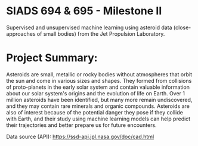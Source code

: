 # SIADS 694 & 695 - Milestone II

Supervised and unsupervised machine learning using asteroid data (close-approaches of small bodies) from the Jet Propulsion Laboratory.

# Project Summary:
Asteroids are small, metallic or rocky bodies without atmospheres that orbit the sun and come in various sizes and shapes. They formed from collisions of proto-planets in the early solar system and contain valuable information about our solar system's origins and the evolution of life on Earth. Over 1 million asteroids have been identified, but many more remain undiscovered, and they may contain rare minerals and organic compounds. Asteroids are also of interest because of the potential danger they pose if they collide with Earth, and their study using machine learning models can help predict their trajectories and better prepare us for future encounters.

Data source (API): https://ssd-api.jpl.nasa.gov/doc/cad.html

